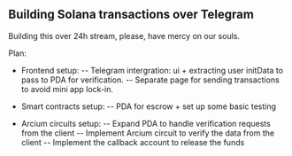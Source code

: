 ## Building Solana transactions over Telegram

Building this over 24h stream, please, have mercy on our souls.

Plan:
- Frontend setup:
    -- Telegram intergration: ui + extracting user initData to pass to PDA for verification.
    -- Separate page for sending transactions to avoid mini app lock-in.

- Smart contracts setup:
    -- PDA for escrow + set up some basic testing

- Arcium circuits setup:
    -- Expand PDA to handle verification requests from the client
    -- Implement Arcium circuit to verify the data from the client
    -- Implement the callback account to release the funds